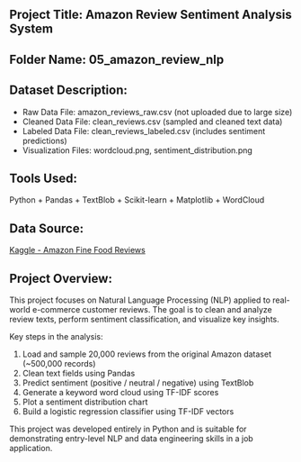 
## Project Title: Amazon Review Sentiment Analysis System

## Folder Name: 05_amazon_review_nlp

## Dataset Description:
- Raw Data File: amazon_reviews_raw.csv (not uploaded due to large size)
- Cleaned Data File: clean_reviews.csv (sampled and cleaned text data)
- Labeled Data File: clean_reviews_labeled.csv (includes sentiment predictions)
- Visualization Files: wordcloud.png, sentiment_distribution.png

## Tools Used:
Python + Pandas + TextBlob + Scikit-learn + Matplotlib + WordCloud

## Data Source:
[Kaggle - Amazon Fine Food Reviews](https://www.kaggle.com/datasets/snap/amazon-fine-food-reviews)

## Project Overview:

This project focuses on Natural Language Processing (NLP) applied to real-world e-commerce customer reviews. The goal is to clean and analyze review texts, perform sentiment classification, and visualize key insights.

Key steps in the analysis:
1. Load and sample 20,000 reviews from the original Amazon dataset (~500,000 records)
2. Clean text fields using Pandas
3. Predict sentiment (positive / neutral / negative) using TextBlob
4. Generate a keyword word cloud using TF-IDF scores
5. Plot a sentiment distribution chart
6. Build a logistic regression classifier using TF-IDF vectors

This project was developed entirely in Python and is suitable for demonstrating entry-level NLP and data engineering skills in a job application.
